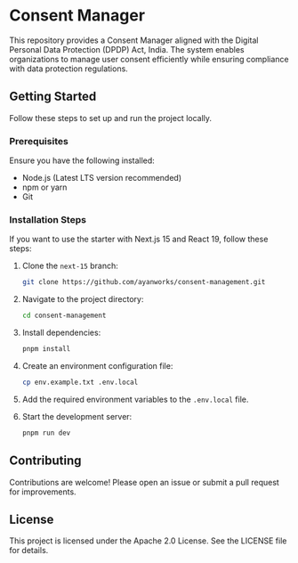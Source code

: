# Consent Manager

This repository provides a Consent Manager aligned with the Digital Personal Data Protection (DPDP) Act, India. The system enables organizations to manage user consent efficiently while ensuring compliance with data protection regulations.

## Getting Started

Follow these steps to set up and run the project locally.

### Prerequisites

Ensure you have the following installed:
- Node.js (Latest LTS version recommended)
- npm or yarn
- Git

### Installation Steps

If you want to use the starter with Next.js 15 and React 19, follow these steps:

1. Clone the `next-15` branch:
   ```sh
   git clone https://github.com/ayanworks/consent-management.git
   ```

2. Navigate to the project directory:
   ```sh
   cd consent-management
   ```

3. Install dependencies:
   ```sh
   pnpm install
   ```

4. Create an environment configuration file:
   ```sh
   cp env.example.txt .env.local
   ```

5. Add the required environment variables to the `.env.local` file.

6. Start the development server:
   ```sh
   pnpm run dev
   ```


## Contributing

Contributions are welcome! Please open an issue or submit a pull request for improvements.

## License

This project is licensed under the Apache 2.0 License. See the LICENSE file for details.